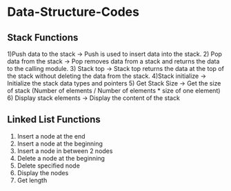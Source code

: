 # Data-Structure-Codes

## Stack Functions
1)Push data to the stack
-> Push is used to insert data into the stack.
2) Pop data from the stack
-> Pop removes data from a stack and returns the data to the calling module.
3) Stack top
-> Stack top returns the data at the top of the stack without deleting the data from the
    stack.
4)Stack initialize
-> Initialize the stack data types and pointers
5) Get Stack Size
-> Get the size of stack (Number of elements / Number of elements * size of one
   element)
6) Display stack elements
-> Display the content of the stack

## Linked List Functions
1) Insert a node at the end
2) Insert a node at the beginning
3) Insert a node in between 2 nodes
4) Delete a node at the beginning
5) Delete specified node
6) Display the nodes
7) Get length


